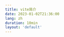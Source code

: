```yaml
---
title: vite简介
date: 2023-01-02T21:36:00
lang: zh
duration: 10min
layout: 'default'
---
```


<Title />

Vite 由 Vue 的作者尤雨溪设计并开发，目前在"bundless 界"处于领先地位，试图替代 Webpack dev server，提升开发效率。

受惠于 ESM 与 esbuild，Vite 给人的第一印象是快。但“快”不是 Vite 所有的特征。

前端工程化通常是一个很棘手的问题。从源码转译、对于不同静态资源的导入，到上线时需要的打包、uglify 等配置的加入，让 Webpack 的配置越来越复杂，增加了配置难度。同时也增加了启动时间和热启动时间，影响了开发效率。

Vite 的配置规借鉴[借鉴](https://twitter.com/youyuxi/status/1460406787757072386?s=21)了 Parcel 的 Zero configuration (即开箱即用) 的概念，降低了配置前端项目的复杂度。

Vite 开箱即用的能力依赖于一个事实：前端工程化越来越趋近于标准化，业内社区对于如何处理常见文件已经有了共识。工具可以根据文件后缀自动判断使用哪种插件, 如为 module.css 使用 Module CSS, .json 导入为 js 模块, .tsx 文件的 TS / React 转译等。

同时借鉴于 Parcel，Vite 把用户的 index.html 作为入口文件，作为首页渲染的模板。同时以模板里的 main 文件为线索，构建一个依赖资源树，提前优化来自于`node_modules`的依赖，用 esbuild 处理为更标准的 ESM 模块、或是打包有很多零碎模块的依赖(如 lodash)，放到 `.vite` 目录中，减少 IO 和运算。

---

## 如何使用 Vite 加速本地开发环境

对于从零开始的 React 项目来说，可以用 Vite 配合`@vitejs/plugin-react-refresh`直接拿来用。

移植已有项目的问题因配置不同有所差异，同时可能会遇到 Vite 社区没有碰到过的场景。对于前端工程化最佳实践来说，我们可以先把项目拆分成最小可运行版本之后再做配置。这对 Vite 来说也是通用的。

### 配置过程

#### index.html 入口

首先，我们需要为 index.html 增加 `<script type="module" src="/index.ts"></script>`, 指定入口 ts 文件。

#### 移植 Webpack 配置

#### 配置 emotion 的 React CSS 属性

在 Vite 支持自定义 babel plugin 之前，我们需要使用 esbuild 的 jsxInject，使其功能正常工作：

```js
esbuild: {
  jsxFactory: 'jsx',
  jsxFragment: '__Fragment__',
  jsxInject: `
* @jsx jsx */
import { jsx } from '@emotion/react'
import { Fragment as __Fragment__ } from 'react'`
}
```

#### 确保业务模块源码符合 ESM 规范，并且源码与依赖没有使用 TC39 Stage 3 以下的提案

实际上，大多数配置的坑在于如何处理外部依赖不同模块实现。

这是因为 vite 在代码和依赖预编译时会使用到 esbuild，但由于 esbuild 设计上只会考虑 TC39 stage 3 以上版本，如源码或依赖中使用了 export default from, decorator 或是 pipeline operator 等语法，会导致转化失败。

对于不能被 Vite 内建支持的功能，如果没有官方 vite 的插件支持，我们可以看一下是否有相关 Rollup 插件，因为 Vite 的插件 API 与 Rollup 兼容，大多数 Rollup 插件可以直接拿到 Vite 中使用。但遇到特别的配置，就得我们自己实现一个了。

## 优化

终于成功使用上了 Vite，启动时间与热更新时间确实得到了大幅提升，但我们从体验中能感觉到似乎还有可能提升的空间。

### Node 服务启动时间优化

前端的 mock 服务中有可能有大量的 mock 的 json 数据，Node 启动时会预处理这些数据，拖慢了冷启动时间。

但启动时我们并不需要使用这些数据，因此可以做成 dynamic import ，跳过对于这些文件的载入，使得服务启动时间降低了 3 秒。

### 使用前端代码按需加载降低网络请求瀑布流

前端代码如果没有做懒加载，会导致所有前端资源在第一次加载的时候就会全部缓存到浏览器，产生大量的 network 请求，严重降低了首次加载的速度。

与服务启动时间优化类似，我们可以用 react-router，配合 React.Lazy 做成按需加载前端模块，这样只有访问到的资源才会产生 network 请求，降低了第一次加载页面的时间。

### 暂时不使用 Vite 构建项目

Vite 不光可以作为开发工具，同时还可以“同构”实现开发/打包使用相同配置。

不同于 Vite 在开发时使用 esbuild 打包依赖与转移源码，Vite 在构建时使用了 Rollup 作为了打包工具。

这其实带来了一个问题：开发和构建使用的工具链十分不同，导致我们可能会出现顾此失彼的情况。有时在开发时可以使用的代码，在构建时就出了问题，比如 esbuild 和@rollup/plugin-commonjs 对默认导出的处理不同。

Vite 专门有一个 "inconsistency" 标签用来追踪 dev 和 build 差异问题。

## Vite 的价值

### 本地开发性能提升

极大地降低了开发大型项目时的启动时间与热更新时间，减少了“仪式感”，提升了开发体验，潜移默化的影响开发效率。

- 使用 webpack-dev-server，启动到页面可以载入大约耗时 20s；热更新时间大约 1 秒。
- 使用 vite 后：冷启动时间在 2s 以内；热更新立刻生效。

另外, 使用 vite 还减少了热更新时产生的高磁盘读写、高 CPU/内存占用，对开发环境资源占用更友好，不再会出现 JavaScript heap out of memory 的情况。

### 前端工程标准化

长期来看，以 ESM 为核心，推进前端工程化的标准化，对简化前端工程化工具上有十分重大的意义。
同时 Vite 推崇的即开即用的模式，对我们设计脚手架工具上很有参考价值。

